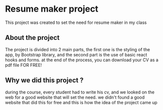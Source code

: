 <h1> Resume maker project</h1>

This project was created to set the need for resume maker in my class

<h2> About the project </h2>
The project is divided into 2 main parts, the first one is the styling of the app, by Bootstrap library, and the second part is the use of basic react hooks and forms.
at the end of the process, you can download your CV as a pdf file FOR FREE!  

<h2> Why we did this project ? </h2>
during the course, every student had to write his cv, and we looked on the web for a good website that will set the need.
we didn't found a good website that did this for free and this is how the idea of the project came up

